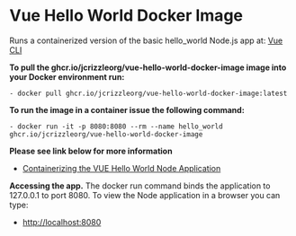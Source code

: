 # Vue Hello World Docker Image

Runs a containerized version of the basic hello_world Node.js app at: [Vue CLI](https://cli.vuejs.org/guide/creating-a-project.html)

**To pull the ghcr.io/jcrizzleorg/vue-hello-world-docker-image image into your Docker environment run:**
```
- docker pull ghcr.io/jcrizzleorg/vue-hello-world-docker-image:latest
```

**To run the image in a container issue the following command:**
```
- docker run -it -p 8080:8080 --rm --name hello_world ghcr.io/jcrizzleorg/vue-hello-world-docker-image
```

**Please see link below for more information**
- [Containerizing the VUE Hello World Node Application](https://github.com/jcrizzle2/vue-cli-docker-container)

**Accessing the app.**
The docker run command binds the application to 127.0.0.1 to port 8080. To view the Node application in a browser you can type: 
- [http://localhost:8080](*http://localhost:8080)
